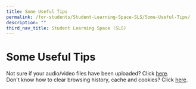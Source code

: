 ```yaml
---
title: Some Useful Tips
permalink: /for-students/Student-Learning-Space-SLS/Some-Useful-Tips/
description: ""
third_nav_title: Student Learning Space (SLS)
---
```

Some Useful Tips
====================

Not sure if your audio/video files have been uploaded? Click [here](/files/FHBLResource%201%20-%20Uploading%20of%20Audio%20and%20Video%20Files.pdf).  
Don't know how to clear browsing history, cache and cookies? Click [here](/files/FHBLResource%202_Clear%20browsing%20history%20and%20Cache%20for%20students.pdf).